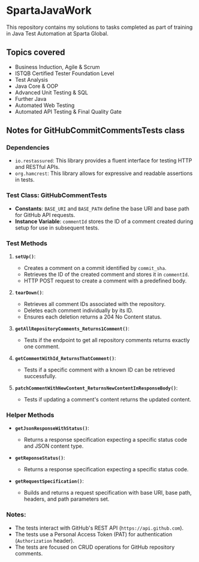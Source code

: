 # SpartaJavaWork

This repository contains my solutions to tasks completed as part of training in Java Test Automation at Sparta Global.

## Topics covered

- Business Induction, Agile & Scrum
- ISTQB Certified Tester Foundation Level
- Test Analysis
- Java Core & OOP
- Advanced Unit Testing & SQL
- Further Java
- Automated Web Testing
- Automated API Testing & Final Quality Gate

## Notes for GitHubCommitCommentsTests class

### Dependencies

- `io.restassured`: This library provides a fluent interface for testing HTTP and RESTful APIs.
- `org.hamcrest`: This library allows for expressive and readable assertions in tests.

### Test Class: GitHubCommentTests

- **Constants**: `BASE_URI` and `BASE_PATH` define the base URI and base path for GitHub API requests.
- **Instance Variable**: `commentId` stores the ID of a comment created during setup for use in subsequent tests.

### Test Methods

1. **`setUp()`**:

   - Creates a comment on a commit identified by `commit_sha`.
   - Retrieves the ID of the created comment and stores it in `commentId`.
   - HTTP POST request to create a comment with a predefined body.

2. **`tearDown()`**:

   - Retrieves all comment IDs associated with the repository.
   - Deletes each comment individually by its ID.
   - Ensures each deletion returns a 204 No Content status.

3. **`getAllRepositoryComments_Returns1Comment()`**:

   - Tests if the endpoint to get all repository comments returns exactly one comment.

4. **`getCommentWithId_ReturnsThatComment()`**:

   - Tests if a specific comment with a known ID can be retrieved successfully.

5. **`patchCommentWithNewContent_ReturnsNewContentInResponseBody()`**:
   - Tests if updating a comment's content returns the updated content.

### Helper Methods

- **`getJsonResponseWithStatus()`**:
  - Returns a response specification expecting a specific status code and JSON content type.
- **`getReponseStatus()`**:

  - Returns a response specification expecting a specific status code.

- **`getRequestSpecification()`**:
  - Builds and returns a request specification with base URI, base path, headers, and path parameters set.

### Notes:

- The tests interact with GitHub's REST API (`https://api.github.com`).
- The tests use a Personal Access Token (PAT) for authentication (`Authorization` header).
- The tests are focused on CRUD operations for GitHub repository comments.
